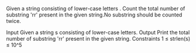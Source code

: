 Given a string consisting of lower-case letters . Count the total number of substring 'rr' present in the given string.No substring should be counted twice.

Input
Given a string s consisting of lower-case letters.
Output
Print the total number of substring 'rr' present in the given string.
Constraints
1 ≤ strlen(s) ≤ 10^5
